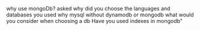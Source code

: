 why use mongoDb?
asked why did you choose the languages and databases you used
why mysql without dynamodb or mongodb
what would you consider when choosing a db
Have you used indexes in mongodb"
